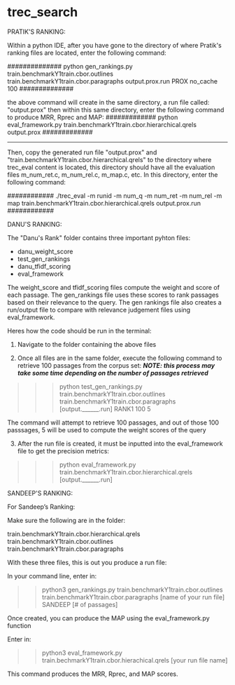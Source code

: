 # trec_search

PRATIK'S RANKING:

Within a python IDE, after you have gone to the directory of where Pratik's ranking files are located, 
enter the following command: 

##############
python gen_rankings.py train.benchmarkY1train.cbor.outlines train.benchmarkY1train.cbor.paragraphs output.prox.run PROX no_cache 100
##############

the above command will create in the same directory, a run file called: "output.prox"
then within this same directory, enter the following command to produce MRR, Rprec and MAP: 
#############
python eval_framework.py train.benchmarkY1train.cbor.hierarchical.qrels output.prox
#############

-----------------------------------------------------------------------------------------------------
Then, copy the generated run file "output.prox" and "train.benchmarkY1train.cbor.hierarchical.qrels"
 to the directory where trec_eval content is located, this directory should have all the evaluation files 
m_num_ret.c, m_num_rel.c, m_map.c, etc.   In this directory, enter the following command: 

############
./trec_eval -m runid -m num_q -m num_ret -m num_rel -m map train.benchmarkY1train.cbor.hierarchical.qrels output.prox.run
############


DANU'S RANKING: 

The "Danu's Rank" folder contains three important pyhton files:

- danu_weight_score
- test_gen_rankings
- danu_tfidf_scoring
- eval_framework

The weight_score and tfidf_scoring files compute the weight and score of each passage. The gen_rankings
file uses these scores to rank passages based on their relevance to the query. The gen rankings file also creates 
a run/output file to compare with relevance judgement files using eval_framework.

Heres how the code should be run in the terminal:

1. Navigate to the folder containing the above files

2. Once all files are in the same folder, execute the following command to retrieve 100 passages from the corpus set:
***NOTE: this process may take some time depending on the number of passages retrieved***

>>> python test_gen_rankings.py train.benchmarkY1train.cbor.outlines train.benchmarkY1train.cbor.paragraphs [output.______.run] RANK1 100 5
  
The command will attempt to retrieve 100 passages, and out of those 100 passsages, 5 will be used to compute the weight scores of the query  

3. After the run file is created, it must be inputted into the eval_framework file to get the precision metrics:

>>> python eval_framework.py train.benchmarkY1train.cbor.hierarchical.qrels [output.______.run]


SANDEEP'S RANKING:

For Sandeep’s Ranking:

Make sure the following are in the folder:

train.benchmarkY1train.cbor.hierarchical.qrels
train.benchmarkY1train.cbor.outlines
train.benchmarkY1train.cbor.paragraphs

With these three files, this is out you produce a run file:

In your command line, enter in:

>> python3 gen_rankings.py train.benchmarkY1train.cbor.outlines train.benchmarkY1train.cbor.paragraphs [name of your run file] SANDEEP [# of passages]

Once created, you can produce the MAP using the eval_framework.py function

Enter in:

>> python3 eval_framework.py train.bechmarkY1train.cbor.hierachical.qrels [your run file name]

This command produces the MRR, Rprec, and MAP scores.
